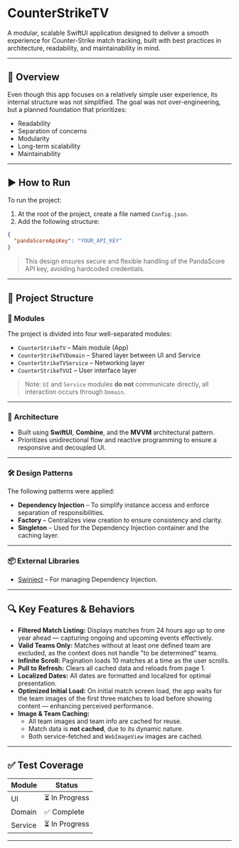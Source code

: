 # CounterStrikeTV

A modular, scalable SwiftUI application designed to deliver a smooth experience for Counter-Strike match tracking, built with best practices in architecture, readability, and maintainability in mind.

---

## 📌 Overview

Even though this app focuses on a relatively simple user experience, its internal structure was not simplified. The goal was not over-engineering, but a planned foundation that prioritizes:

- Readability
- Separation of concerns
- Modularity
- Long-term scalability
- Maintainability

---

## ▶️ How to Run

To run the project:

1. At the root of the project, create a file named `Config.json`.
2. Add the following structure:

```json
{
  "pandaScoreApiKey": "YOUR_API_KEY"
}
```

> This design ensures secure and flexible handling of the PandaScore API key, avoiding hardcoded credentials.

---

## 🧱 Project Structure

### 🔹 Modules

The project is divided into four well-separated modules:

- `CounterStrikeTV` – Main module (App)
- `CounterStrikeTVDomain` – Shared layer between UI and Service
- `CounterStrikeTVService` – Networking layer
- `CounterStrikeTVUI` – User interface layer

> Note: `UI` and `Service` modules **do not** communicate directly, all interaction occurs through `Domain`.

---

### 🧩 Architecture

- Built using **SwiftUI**, **Combine**, and the **MVVM** architectural pattern.
- Prioritizes unidirectional flow and reactive programming to ensure a responsive and decoupled UI.

---

### 🛠️ Design Patterns

The following patterns were applied:

- **Dependency Injection** – To simplify instance access and enforce separation of responsibilities.
- **Factory** – Centralizes view creation to ensure consistency and clarity.
- **Singleton** – Used for the Dependency Injection container and the caching layer.

---

### 📦 External Libraries

- [Swinject](https://github.com/Swinject/Swinject) – For managing Dependency Injection.

---

## 🔍 Key Features & Behaviors

- **Filtered Match Listing:** Displays matches from 24 hours ago up to one year ahead — capturing ongoing and upcoming events effectively.
- **Valid Teams Only:** Matches without at least one defined team are excluded, as the context does not handle "to be determined" teams.
- **Infinite Scroll:** Pagination loads 10 matches at a time as the user scrolls.
- **Pull to Refresh:** Clears all cached data and reloads from page 1.
- **Localized Dates:** All dates are formatted and localized for optimal presentation.
- **Optimized Initial Load:** On initial match screen load, the app waits for the team images of the first three matches to load before showing content — enhancing perceived performance.
- **Image & Team Caching:** 
  - All team images and team info are cached for reuse.
  - Match data is **not cached**, due to its dynamic nature.
  - Both service-fetched and `WebImageView` images are cached.

---

## ✅ Test Coverage

| Module     | Status        |
|------------|---------------|
| UI         | ⏳ In Progress |
| Domain     | ✅ Complete    |
| Service    | ⏳ In Progress |

---
